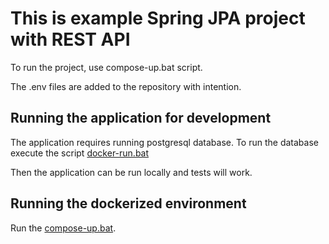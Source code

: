 # This is example Spring JPA project with REST API

To run the project, use compose-up.bat script.

The .env files are added to the repository with intention.

## Running the application for development

The application requires running postgresql database.
To run the database execute the script [docker-run.bat](database-docker/docker-run.bat)

Then the application can be run locally and tests will work.

## Running the dockerized environment

Run the [compose-up.bat](compose-up.bat).
